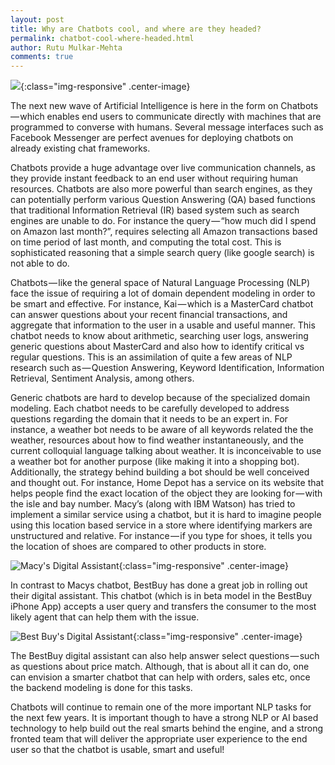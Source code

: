 ```yaml
---
layout: post
title: Why are Chatbots cool, and where are they headed?
permalink: chatbot-cool-where-headed.html
author: Rutu Mulkar-Mehta
comments: true
---
```

![](https://cdn-images-1.medium.com/max/1000/1*FjckhTVDAcg3spFqG-k05Q.jpeg){:class="img-responsive" .center-image}

The next new wave of Artificial Intelligence is here in the form on Chatbots — which enables end users to communicate directly with machines that are programmed to converse with humans. Several message interfaces such as Facebook Messenger are perfect avenues for deploying chatbots on already existing chat frameworks.

<!--more-->
Chatbots provide a huge advantage over live communication channels, as they provide instant feedback to an end user without requiring human resources. Chatbots are also more powerful than search engines, as they can potentially perform various Question Answering (QA) based functions that traditional Information Retrieval (IR) based system such as search engines are unable to do. For instance the query — “how much did I spend on Amazon last month?”, requires selecting all Amazon transactions based on time period of last month, and computing the total cost. This is sophisticated reasoning that a simple search query (like google search) is not able to do.

Chatbots — like the general space of Natural Language Processing (NLP) face the issue of requiring a lot of domain dependent modeling in order to be smart and effective. For instance, Kai — which is a MasterCard chatbot can answer questions about your recent financial transactions, and aggregate that information to the user in a usable and useful manner. This chatbot needs to know about arithmetic, searching user logs, answering generic questions about MasterCard and also how to identify critical vs regular questions. This is an assimilation of quite a few areas of NLP research such as — Question Answering, Keyword Identification, Information Retrieval, Sentiment Analysis, among others.

Generic chatbots are hard to develop because of the specialized domain modeling. Each chatbot needs to be carefully developed to address questions regarding the domain that it needs to be an expert in. For instance, a weather bot needs to be aware of all keywords related the the weather, resources about how to find weather instantaneously, and the current colloquial language talking about weather. It is inconceivable to use a weather bot for another purpose (like making it into a shopping bot). Additionally, the strategy behind building a bot should be well conceived and thought out. For instance, Home Depot has a service on its website that helps people find the exact location of the object they are looking for — with the isle and bay number. Macy’s (along with IBM Watson) has tried to implement a similar service using a chatbot, but it is hard to imagine people using this location based service in a store where identifying markers are unstructured and relative. For instance — if you type for shoes, it tells you the location of shoes are compared to other products in store.

![Macy's Digital Assistant](https://cdn-images-1.medium.com/max/800/1*-W-VgveGFBIi-Xj62YJ0ew.png){:class="img-responsive" .center-image}


In contrast to Macys chatbot, BestBuy has done a great job in rolling out their digital assistant. This chatbot (which is in beta model in the BestBuy iPhone App) accepts a user query and transfers the consumer to the most likely agent that can help them with the issue.

![Best Buy's Digital Assistant](https://cdn-images-1.medium.com/max/800/1*JA4a3oCci5gym1Vd3Ct_EQ.png){:class="img-responsive" .center-image}


The BestBuy digital assistant can also help answer select questions — such as questions about price match. Although, that is about all it can do, one can envision a smarter chatbot that can help with orders, sales etc, once the backend modeling is done for this tasks.

Chatbots will continue to remain one of the more important NLP tasks for the next few years. It is important though to have a strong NLP or AI based technology to help build out the real smarts behind the engine, and a strong fronted team that will deliver the appropriate user experience to the end user so that the chatbot is usable, smart and useful!